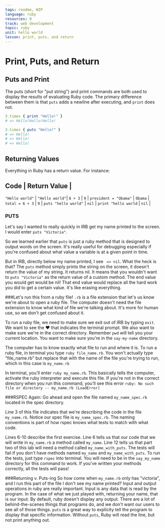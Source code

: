 ```yaml
---
tags: readme, WIP
language: ruby
resources: 0
track: web development
topic: ruby
unit: hello world
lesson: print, puts, and return
---
```


# Print, Puts, and Return

## Puts and Print

The puts (short for "put string") and print commands are both used to display the results of evaluating Ruby code. The primary difference between them is that `puts` adds a newline after executing, and `print` does not.

```ruby
3.times { print "Hello!" }
# => Hello!Hello!Hello!

3.times { puts "Hello!" }
# => Hello!
# => Hello!
# => Hello!
```

## Returning Values

Everything in Ruby has a return value. For instance:


 Code                  | Return Value   |
------------------------------------------
 `"Hello world"`       | `"Hello world"`|
 `6 + 3`               | `9`            |
 `president = "Obama"` | `Obama`        |
 `total = 6 + 3`       | `9`            |
 `puts "hello world"`  | `nil`          |
 `print "hello world`  | `nil`          |

### PUTS
Let's say I wanted to really quickly in IRB get my name printed to the screen. I would enter `puts "Victoria"`. 

So we learned earlier that `puts` is just a ruby method that is designed to output words on the screen. It's really useful for debugging especially if you're confused about what value a variable is at a given point in time. 

But in IRB, directly below my name printed, I see ` => nil`. What the heck is that? The `puts` method simply prints the string on the screen, it doesn't return the value of my string. It returns nil. It means that you wouldn't want to `puts "Victoria"` as the return value of a custom method. The end value you would get would be nil! That end value would replace all the hard work you did to get a certain value. It's like erasing everything.

###Let's run this from a ruby file!
`.rb` is a file extension that let's us know we're about to open a ruby file. The computer doesn't need the file extension to know what kind of file we're talking about. It's more for human use, so we don't get confused about it.


To run a ruby file, we need to make sure we exit out of IRB by typing `exit`. We want to see the ♥ that indicates the terminal prompt. We also want to make sure we're in the correct directory. Remember `pwd` will tell you your current location. You want to make sure you're in the `say-my-name` directory. 

The computer has to know exactly what file to run and where it is. To run a ruby file, in terminal you type `ruby file_name.rb`. You won't actually type "file_name.rb" but replace that with the name of the file you're trying to run, which in this case is `my_name.rb`

In terminal, you'll enter `ruby my_name.rb`. This basically tells the computer, activate the ruby interpreter and execute this file. If you're not in the correct directory when you run this command, you'll see this error `ruby: No such file or directory -- my_name.rb (LoadError)`


###RSPEC Again:
Go ahead and open the file named `my_name_spec.rb` located in the spec directory. 

Line 3 of this file indicates that we're describing the code in the file `my_name.rb`. Notice our spec file is `my_name_spec.rb`. The naming conventions is part of how rspec knows what tests to match with what code.

Lines 6-10 describe the first exercise. Line 6 tells us that our code that we will write in `my_name.rb` a method called `my_name`. Line 12 tells us that part two of this lab will need a method called `my_name_with_puts`. The tests will fail if you don't have methods named `my_name` and `my_name_with_puts`. To run the tests, just type `rspec` into terminal. You will need to be in the `say_my_name` directory for this command to work. If you've written your methods correctly, all the tests will pass!

###Returning v. Puts-ing
So how come when `my_name.rb` only has "victoria", and I run this part of the file I don't see my name printed? Input and output operations in ruby are really important. Input is any data that is read by the program. In the case of what we just played with, returning your name, that is our input. By default, ruby doesn't display any output. There are a lot of behind-the-scenes things that programs do, and we don't want our users to see all of those things. `puts` is a great way to explicity tell the program to display that specific information. Without `puts`, Ruby will read the line, but not print anything out.
